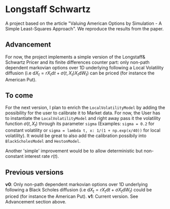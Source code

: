 # Longstaff Schwartz
A project based on the article "Valuing American Options by Simulation - A Simple Least-Squares Approach". We reproduce the results from the paper.

## Advancement
For now, the project implements a simple version of the Longstaff\& Schwartz Pricer and its finite differences counter part: only non-path dependent markovian options over 1D underlying following a Local Volatility diffusion (i.e $\mathrm{d}X_t = rX_t\mathrm{d}t + \sigma(t, X_t) X_t\mathrm{d}W_t$) can be priced (for instance the American Put).

## To come
For the next version, I plan to enrich the `LocalVolatilityModel` by adding the possibility for the user to calibrate it to Market data. For now, the User has to instantiate the `LocalVolatilityModel` and right away pass it the volatility function $\sigma(t, X_t)$ through its parameter `sigma` (Examples: `sigma = 0.2` for constant volatility or `sigma = lambda t, x: 1/(1 + np.exp(x/40))` for local volatility).
It would be great to also add the calibration possibily into `BlackScholesModel` and `HestonModel`.

Another 'simple' improvement would be to allow deterministic but non-constant interest rate $r(t)$.


## Previous versions

**v0**: Only non-path dependent markovian options over 1D underlying following a Black Scholes diffusion (i.e $\mathrm{d}X_t = rX_t\mathrm{d}t + \sigma X_t\mathrm{d}W_t$) could be priced (for instance the American Put).
**v1**: Current version. See Advancement section above.
